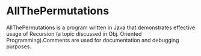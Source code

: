 # AllThePermutations
AllThePermutations is a program written in Java that demonstrates effective usage of Recursion (a topic discussed in Obj. Oriented Programming).Comments are used for documentation and debugging purposes. 
